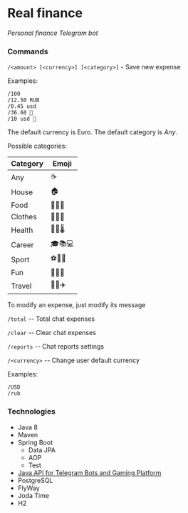 # Real finance
*Personal finance Telegram bot*

### Commands

`/<amount> [<currency>] [<category>]` - Save new expense

Examples:
```
/100
/12.50 RUB
/0.45 usd
/36.60 💊
/10 usd 🍕
```
The default currency is Euro. The default category is *Any*.

Possible categories:

| Category | Emoji |
|----------|-------|
| Any      | ☕️   |
| House    | 🏠    |
| Food     | 🍞🍕🍌 |
| Clothes  | 👔👠👖 |
| Health   | 💊💉🌡 |
| Career   | 🎓📚💻 |
| Sport    | ⚽🎾️🏸 |
| Fun      | 🎉🍺🎁 |
| Travel   | 🚕🚂✈️ |

To modify an expense, just modify its message

`/total` -- Total chat expenses

`/clear` -- Clear chat expenses

`/reports` -- Chat reports settings

`/<currency>` -- Change user default currency

Examples:
```
/USD
/rub
```

### Technologies
* Java 8
* Maven
* Spring Boot
    * Data JPA
    * AOP
    * Test
* [Java API for Telegram Bots and Gaming Platform](https://github.com/pengrad/java-telegram-bot-api)
* PostgreSQL
* FlyWay
* Joda Time
* H2